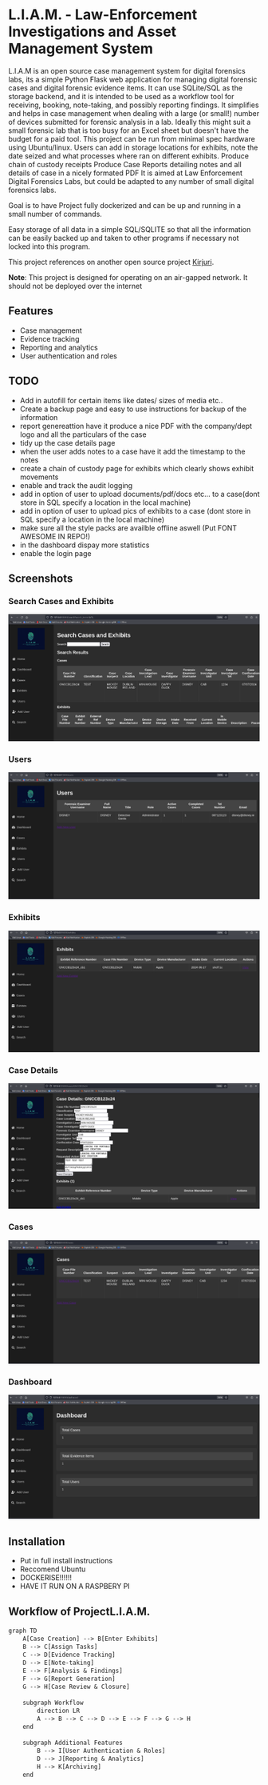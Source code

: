 # L.I.A.M. - Law-Enforcement Investigations and Asset Management System

L.I.A.M is an open source case management system for digital forensics labs, its a simple Python Flask web application for managing digital forensic cases and digital forensic evidence items. It can use SQLite/SQL as the storage backend, and it is intended to be used as a workflow tool for receiving, booking, note-taking, and possibly reporting findings. It simplifies and helps in case management when dealing with a large (or small!) number of devices submitted for forensic analysis in a lab.
Ideally this might suit a small forensic lab that is too busy for an Excel sheet but doesn't have the budget for a paid tool.
This project can be run from minimal spec hardware using Ubuntu/linux.
Users can add in storage locations for exhibits, note the date seized and what processes where ran on different exhibits.
Produce chain of custody receipts
Produce Case Reports detailing notes and all details of case in a nicely formated PDF
It is aimed at Law Enforcement Digital Forensics Labs, but could be adapted to any number of small digital forensics labs.

Goal is to have Project fully dockerized and can be up and running in a small number of commands.

Easy storage of all data in a simple SQL/SQLITE so that all the information can be easily backed up and taken to other programs if necessary not locked into this program.

This project references on another open source project [Kirjuri](https://github.com/AnttiKurittu/kirjuri).

**Note**: This project is designed for operating on an air-gapped network. It should not be deployed over the internet

## Features
- Case management
- Evidence tracking
- Reporting and analytics
- User authentication and roles

## TODO
- Add in autofill for certain items like dates/ sizes of media etc..
- Create a backup page and easy to use instructions for backup of the information
- report genereattion have it produce a nice PDF with the company/dept logo and all the particulars of the case
- tidy up the case details page
- when the user adds notes to a case have it add the timestamp to the notes
- create a chain of custody page for exhibits which clearly shows exhibit movements
- enable and track the audit logging
- add in option of user to upload documents/pdf/docs etc... to a case(dont store in SQL specify a location in the local machine)
- add in option of user to upload pics of exhibits to a case (dont store in SQL specify a location in the local machine)
- make sure all the style packs are availble offline aswell (Put FONT AWESOME IN REPO!)
- in the dashboard dispay more statistics
- enable the login page

## Screenshots

### Search Cases and Exhibits
![Search Cases and Exhibits](./Screenshots/search_LIAM.png)

### Users
![Users](./Screenshots/users_LIAM.png)

### Exhibits
![Exhibits](./Screenshots/exhibits_LIAM.png)

### Case Details
![Case Details](./Screenshots/casedetails_LIAM.png)

### Cases
![Cases](./Screenshots/cases_LIAM.png)

### Dashboard
![Dashboard](./Screenshots/Dashboard_LIAM.png)

## Installation
- Put in full install instructions
- Reccomend Ubuntu
- DOCKERISE!!!!!!
- HAVE IT RUN ON A RASPBERY PI
## Workflow of ProjectL.I.A.M.

```mermaid
graph TD
    A[Case Creation] --> B[Enter Exhibits]
    B --> C[Assign Tasks]
    C --> D[Evidence Tracking]
    D --> E[Note-taking]
    E --> F[Analysis & Findings]
    F --> G[Report Generation]
    G --> H[Case Review & Closure]
    
    subgraph Workflow
        direction LR
        A --> B --> C --> D --> E --> F --> G --> H
    end
    
    subgraph Additional Features
        B --> I[User Authentication & Roles]
        D --> J[Reporting & Analytics]
        H --> K[Archiving]
    end
